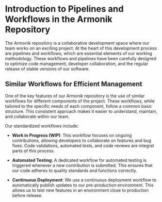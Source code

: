 # Introduction to Pipelines and Workflows in the Armonik Repository

The Armonik repository is a collaborative development space where our team works on an exciting project. At the heart of this development process are pipelines and workflows, which are essential elements of our working methodology. These workflows and pipelines have been carefully designed to optimize code management, developer collaboration, and the regular release of stable versions of our software.

## Similar Workflows for Efficient Management

One of the key features of our Armonik repository is the use of similar workflows for different components of the project. These workflows, while tailored to the specific needs of each component, follow a common basic structure. This consistent approach makes it easier to understand, maintain, and collaborate within our team.

Our standardized workflows include:

- **Work in Progress (WIP)**: This workflow focuses on ongoing contributions, allowing developers to collaborate on features and bug fixes. Code validations, automated tests, and code reviews are integral parts of this process.

- **Automated Testing**: A dedicated workflow for automated testing is triggered whenever a new contribution is submitted. This ensures that our code adheres to quality standards and functions correctly.

- **Continuous Deployment**: We use a continuous deployment workflow to automatically publish updates to our pre-production environment. This allows us to test new features in an environment close to production before release.
